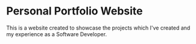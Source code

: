 # Personal Portfolio Website 

This is a website created to showcase the projects which I've created and my experience as a Software Developer.